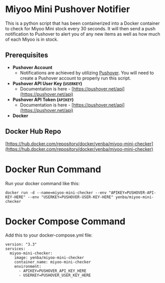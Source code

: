 # Miyoo Mini Pushover Notifier

This is a python script that has been containerized into a Docker container to check for Miyoo Mini stock every 30 seconds. It will then send a push notification to Pushover to alert you of any new items as well as how much of each Miyoo is in stock.

## Prerequisites

- **Pushover Account**
    - Notifications are achieved by utilizing [Pushover](https://pushover.net/). You will need to create a Pushover account to properly run this script.
- **Pushover API User Key (`USERKEY`)**
    - Documentation is here - [https://pushover.net/api](https://pushover.net/api)
- **Pushover API Token (`APIKEY`)**
    - Documentation is here - [https://pushover.net/api](https://pushover.net/api)
- **Docker**

## Docker Hub Repo

[https://hub.docker.com/repository/docker/yenba/miyoo-mini-checker](https://hub.docker.com/repository/docker/yenba/miyoo-mini-checker)

# **Docker Run Command**

Run your docker command like this:

`docker run -d --name=miyoo-mini-checker --env "APIKEY=PUSHOVER-API-KEY-HERE" --env "USERKEY=PUSHOVER-USER-KEY-HERE" yenba/miyoo-mini-checker`

# **Docker Compose Command**

Add this to your docker-compose.yml file:

```docker
version: "3.3"
services:
  miyoo-mini-checker:
    image: yenba/miyoo-mini-checker
    container_name: miyoo-mini-checker
    environment:
      - APIKEY=PUSHOVER_API_KEY_HERE
      - USERKEY=PUSHOVER_USER_KEY_HERE
```
